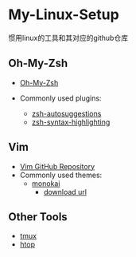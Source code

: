 # My-Linux-Setup
 惯用linux的工具和其对应的github仓库

## Oh-My-Zsh

-   [Oh-My-Zsh](https://github.com/banned2054/My-Linux-Setup/blob/main/install/Oh-My-Zsh.md) 
-   Commonly used plugins:  

    -   [zsh-autosuggestions](https://github.com/banned2054/My-Linux-Setup/blob/main/install/zsh-autosuggestions.md)
    -   [zsh-syntax-highlighting](https://github.com/banned2054/My-Linux-Setup/blob/main/install/zsh-syntax-highlighting.md)

## Vim 

-   [Vim GitHub Repository](https://github.com/vim/vim)
-   Commonly used themes:
    -   [monokai](https://github.com/ku1ik/vim-monokai)
        -   [download url](https://raw.githubusercontent.com/ku1ik/vim-monokai/refs/heads/master/colors/monokai.vim)

## Other Tools 

-   [tmux](https://github.com/tmux/tmux)
-   [htop](https://github.com/htop-dev/htop)
